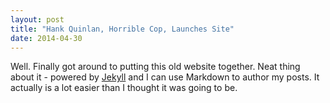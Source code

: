 ```yaml
---
layout: post
title: "Hank Quinlan, Horrible Cop, Launches Site"
date: 2014-04-30
---
```

Well. Finally got around to putting this old website together. Neat thing about it - 
powered by [Jekyll](http://jekyllrb.com) and I can use Markdown to author my posts.
It actually is a lot easier than I thought it was going to be.
